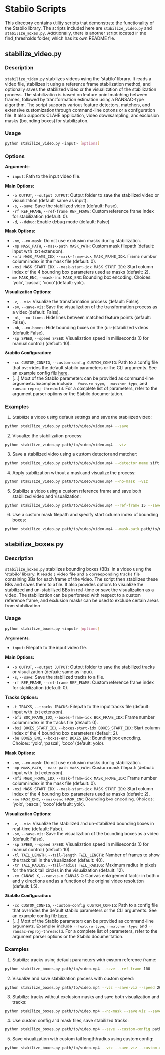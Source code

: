 # Stabilo Scripts

This directory contains utility scripts that demonstrate the functionality of the Stabilo library. The scripts included here are `stabilize_video.py` and `stabilize_boxes.py`. Additionally, there is another script located in the find_thresholds folder, which has its own README file.

## stabilize_video.py

### Description

`stabilize_video.py` stabilizes videos using the ‘stabilo’ library. It reads a video file, stabilizes it using a reference frame stabilization method, and optionally saves the stabilized video or the visualization of the stabilization process. The stabilization is based on feature point matching between frames, followed by transformation estimation using a RANSAC-type algorithm. The script supports various feature detectors, matchers, and extensive customization through command-line options or a configuration file. It also supports CLAHE application, video downsampling, and exclusion masks (bounding boxes) for stabilization.

### Usage
```sh
python stabilize_video.py <input> [options]
```

### Options

**Arguments:**
- `input`: Path to the input video file.

**Main Options:**
- `-o OUTPUT`, `--output OUTPUT`: Output folder to save the stabilized video or visualization (default: same as input).
- `-s`, `--save`: Save the stabilized video (default: False).
- `-rf REF_FRAME`, `--ref-frame REF_FRAME`: Custom reference frame index for stabilization (default: 0).
- `-d`, `--debug`: Enable debug mode (default: False).

**Mask Options:**
- `-nm`, `--no-mask`: Do not use exclusion masks during stabilization.
- `-mp MASK_PATH`, `--mask-path MASK_PATH`: Custom mask filepath (default: input with .txt extension).
- `-mfi MASK_FRAME_IDX`, `--mask-frame-idx MASK_FRAME_IDX`: Frame number column index in the mask file (default: 0).
- `-msi MASK_START_IDX`, `--mask-start-idx MASK_START_IDX`: Start column index of the 4 bounding box parameters used as masks (default: 2).
- `me MASK_ENC`, `--mask-enc MASK_ENC`: Bounding box encoding. Choices: ‘yolo’, ‘pascal’, ‘coco’ (default: yolo).

**Visualization Options:**
- `-v`, `--viz`: Visualize the transformation process (default: False).
- `-sv`, `--save-viz`: Save the visualization of the transformation process as a video (default: False).
- `-nl`, `--no-lines`: Hide lines between matched feature points (default: False).
- `-nb`, `--no-boxes`: Hide bounding boxes on the (un-)stabilized videos (default: False).
- `-sp SPEED`, `--speed SPEED`: Visualization speed in milliseconds (0 for manual control) (default: 10).

**Stabilo Configuration:**
- `-cc CUSTOM_CONFIG`, `--custom-config CUSTOM_CONFIG`: Path to a config file that overrides the default stabilo parameters or the CLI arguments. See an example config file [here](./custom.yaml).
- [...] Most of the Stabilo parameters can be provided as command-line arguments. Examples include `--feature-type`, `--matcher-type`, and `--ransac-reproj-threshold`. For a complete list of parameters, refer to the argument parser options or the Stabilo documentation.

### Examples

1.	Stabilize a video using default settings and save the stabilized video:
```sh
python stabilize_video.py path/to/video/video.mp4 --save
```

2.	Visualize the stabilization process:
```sh
python stabilize_video.py path/to/video/video.mp4 --viz
```

3.	Save a stabilized video using a custom detector and matcher:
```sh
python stabilize_video.py path/to/video/video.mp4 --detector-name sift --matcher-name flann --save
```

4.	Apply stabilization without a mask and visualize the process:
```sh
python stabilize_video.py path/to/video/video.mp4 --no-mask --viz
```

5.	Stabilize a video using a custom reference frame and save both stabilized video and visualization:
```sh
python stabilize_video.py path/to/video/video.mp4 --ref-frame 15 --save --save-viz
```

6.	Use a custom mask filepath and specify start column index of bounding boxes:
```sh
python stabilize_video.py path/to/video/video.mp4 --mask-path path/to/mask/mask.txt --mask-start 1 --viz
```

## stabilize_boxes.py

### Description

`stabilize_boxes.py` stabilizes bounding boxes (BBs) in a video using the ‘stabilo’ library. It reads a video file and a corresponding tracks file containing BBs for each frame of the video. The script then stabilizes these BBs and saves them to a file. It also provides options to visualize the stabilized and un-stabilized BBs in real-time or save the visualization as a video. The stabilization can be performed with respect to a custom reference frame, and exclusion masks can be used to exclude certain areas from stabilization.

### Usage
```sh
python stabilize_boxes.py <input> [options]
```

**Arguments:**
- `input`: Filepath to the input video file.

**Main Options:**
- `-o OUTPUT`, `--output OUTPUT`: Output folder to save the stabilized tracks or visualization (default: same as input).
- `-s`, `--save`: Save the stabilized tracks to a file.
- `-rf REF_FRAME`, `--ref-frame REF_FRAME`: Custom reference frame index for stabilization (default: 0).

**Tracks Options:**
- `-t TRACKS`, `--tracks TRACKS`: Filepath to the input tracks file (default: input with .txt extension).
- `-bfi BOX_FRAME_IDX`, `--boxes-frame-idx BOX_FRAME_IDX`: Frame number column index in the tracks file (default: 0).
- `-bsi BOXES_START_IDX`, `--boxes-start-idx BOXES_START_IDX`: Start column index of the 4 bounding box parameters (default: 2).
- `-be BOXES_ENC`, `--boxes-enc BOXES_ENC`: Bounding box encoding. Choices: ‘yolo’, ‘pascal’, ‘coco’ (default: yolo).

**Mask Options:**
- `-nm`, `--no-mask`: Do not use exclusion masks during stabilization.
- `-mp MASK_PATH`, `--mask-path MASK_PATH`: Custom mask filepath (default: input with .txt extension).
- `-mfi MASK_FRAME_IDX`, `--mask-frame-idx MASK_FRAME_IDX`: Frame number column index in the mask file (default: 0).
- `-msi MASK_START_IDX`, `--mask-start-idx MASK_START_IDX`: Start column index of the 4 bounding box parameters used as masks (default: 2).
- `-me MASK_ENC`, `--mask-enc MASK_ENC`: Bounding box encoding. Choices: ‘yolo’, ‘pascal’, ‘coco’ (default: yolo).

**Visualization Options:**
- `-v`, `--viz`: Visualize the stabilized and un-stabilized bounding boxes in real-time (default: False).
- `-sv`, `--save-viz`: Save the visualization of the bounding boxes as a video (default: False).
- `-sp SPEED`, `--speed SPEED`: Visualization speed in milliseconds (0 for manual control) (default: 10).
- `-tl TAIL_LENGTH`, `--tail-length TAIL_LENGTH`: Number of frames to show the track tail in the visualization (default: 40).
- `-tr TAIL_RADIUS`, `--tail-radius TAIL_RADIUS`: Maximum radius in pixels for the track tail circles in the visualization (default: 12).
- `-cx CANVAS_X`, `--canvas-x CANVAS_X`: Canvas enlargement factor in both x and y directions and as a function of the original video resolution (default: 1.5).

**Stabilo Configuration:**
- `-cc CUSTOM_CONFIG`, `--custom-config CUSTOM_CONFIG`: Path to a config file that overrides the default stabilo parameters or the CLI arguments. See an example config file [here](./custom.yaml).
- [...] Most of the Stabilo parameters can be provided as command-line arguments. Examples include `--feature-type`, `--matcher-type`, and `--ransac-reproj-threshold`. For a complete list of parameters, refer to the argument parser options or the Stabilo documentation.

### Examples

1.	Stabilize tracks using default parameters with custom reference frame:
```sh
python stabilize_boxes.py path/to/video.mp4 --save --ref-frame 100
```

2.	Visualize and save stabilization process with custom speed:
```sh
python stabilize_boxes.py path/to/video.mp4 --viz --save-viz --speed 20
```

3.	Stabilize tracks without exclusion masks and save both visualization and tracks:
```sh
python stabilize_boxes.py path/to/video.mp4 --no-mask --save-viz --save
```

4.	Use custom config and mask files; save stabilized tracks:
```sh
python stabilize_boxes.py path/to/video.mp4 --save --custom-config path/to/config.yaml --mask-path path/to/mask.txt
```

5.	Save visualization with custom tail length/radius using custom config:
```sh
python stabilize_boxes.py path/to/video.mp4 --viz --save-viz --custom-config path/to/config.yaml --tail-length 50 --tail-radius 15
```